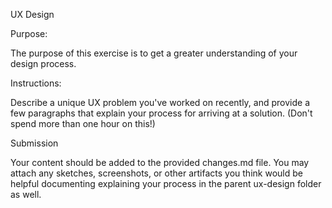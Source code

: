 UX Design

Purpose:

The purpose of this exercise is to get a greater understanding of your design process.

Instructions:

Describe a unique UX problem you've worked on recently, and provide a few paragraphs that explain your process for arriving at a solution. (Don't spend more than one hour on this!)

Submission

Your content should be added to the provided changes.md file. You may attach any sketches, screenshots, or other artifacts you think would be helpful documenting explaining your process in the parent ux-design folder as well.
